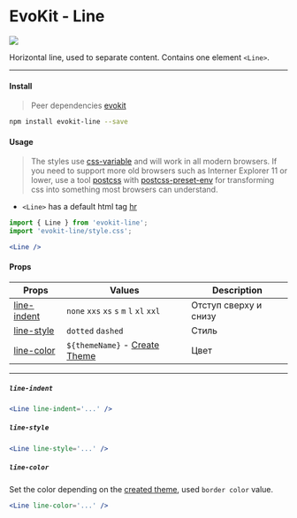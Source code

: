 [evokit]: /packages/evokit/
[css-variable]: //caniuse.com/#feat=css-variables
[css-variable-usage]: //w3schools.com/css/css3_variables.asp
[html-tag-hr]: //www.w3schools.com/tags/tag_hr.asp
[postcss]: //postcss.org
[postcss-preset-env]: //preset-env.cssdb.org

[create_theme]: docs/base/theme

[line-indent]: #line-indent
[line-color]: #line-color
[line-style]: #line-style

# EvoKit - Line

[![](https://img.shields.io/npm/v/evokit-line.svg)](https://www.npmjs.com/package/evokit-line)

Horizontal line, used to separate content. Contains one element `<Line>`.

---

#### Install

> Peer dependencies [evokit]

```bash
npm install evokit-line --save
```

#### Usage

> The styles use [css-variable] and will work in all modern browsers. If you need to support more old browsers such as Interner Explorer 11 or lower, use a tool [postcss] with [postcss-preset-env] for transforming css into something most browsers can understand.

- `<Line>` has a default html tag [hr][html-tag-hr]

```jsx
import { Line } from 'evokit-line';
import 'evokit-line/style.css';

<Line />

```

#### Props

| Props | Values | Description |
|-------|--------|-------------|
| [line-indent] | `none` `xxs` `xs` `s` `m` `l` `xl` `xxl` | Отступ сверху и снизу |
| [line-style]  | `dotted` `dashed` | Стиль |
| [line-color]  | `${themeName}` - [Create Theme][create_theme] | Цвет |

---

##### `line-indent`

```jsx
<Line line-indent='...' />
```

##### `line-style`

```jsx
<Line line-style='...' />
```

##### `line-color`

Set the color depending on the [created theme][create_theme], used `border color` value.

```jsx
<Line line-color='...' />
```
